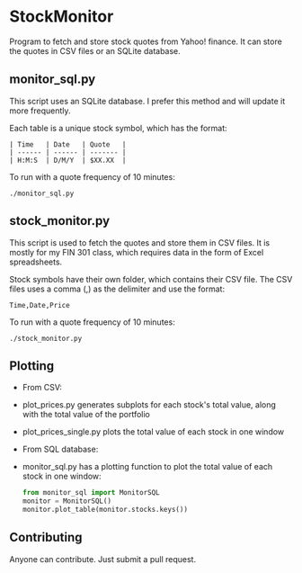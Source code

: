 # StockMonitor
Program to fetch and store stock quotes from Yahoo! finance. It can store the quotes in CSV files or an SQLite database.

## monitor_sql.py

This script uses an SQLite database. I prefer this method and will update it more frequently.

Each table is a unique stock symbol, which has the format:

    | Time   | Date   | Quote   |
    | ------ | ------ | ------- |
    | H:M:S  | D/M/Y  | $XX.XX  |

To run with a quote frequency of 10 minutes:

    ./monitor_sql.py

## stock_monitor.py

This script is used to fetch the quotes and store them in CSV files. It is mostly for my FIN 301 class, which requires data in the form of Excel spreadsheets.

Stock symbols have their own folder, which contains their CSV file. The CSV files uses a comma (,) as the delimiter and use the format:

    Time,Date,Price

To run with a quote frequency of 10 minutes:

    ./stock_monitor.py

## Plotting

- From CSV:
 - plot_prices.py generates subplots for each stock's total value, along with the total value of the portfolio
 - plot_prices_single.py plots the total value of each stock in one window

- From SQL database:
 - monitor_sql.py has a plotting function to plot the total value of each stock in one window:

   ```python
   from monitor_sql import MonitorSQL
   monitor = MonitorSQL()
   monitor.plot_table(monitor.stocks.keys())
   ```

## Contributing

Anyone can contribute. Just submit a pull request.
